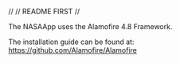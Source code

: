 //
// README FIRST
//

The NASAApp uses the Alamofire 4.8 Framework.

The installation guide can be found at: https://github.com/Alamofire/Alamofire


